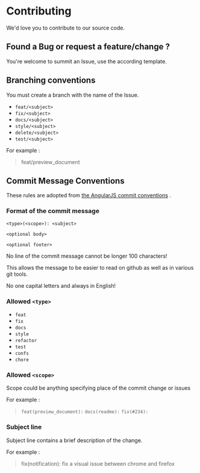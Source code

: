 # Contributing

We'd love you to contribute to our source code.

## Found a Bug or request a feature/change ?

You're welcome to summit an Issue, use the according template.

## Branching conventions

You must create a branch with the name of the Issue.

* `feat/<subject>`
* `fix/<subject>`
* `docs/<subject>`
* `style/<subject>`
* `delete/<subject>`
* `test/<subject>`

For example :

> feat/preview_document

## Commit Message Conventions

These rules are adopted
from [the AngularJS commit conventions](https://docs.google.com/document/d/1QrDFcIiPjSLDn3EL15IJygNPiHORgU1_OOAqWjiDU5Y/)
.

### Format of the commit message

```
<type>(<scope>): <subject>

<optional body>

<optional footer>
```

No line of the commit message cannot be longer 100 characters!

This allows the message to be easier to read on github as well as in various git tools.

No one capital letters and always in English!

### Allowed `<type>`

* `feat`
* `fix`
* `docs`
* `style`
* `refactor`
* `test`
* `confs`
* `chore`

### Allowed `<scope>`

Scope could be anything specifying place of the commit change or issues

For example :

> `feat(preview_document):`
> `docs(readme):`
> `fix(#234):`

### Subject line

Subject line contains a brief description of the change.

For example :

> fix(notification): fix a visual issue between chrome and firefox

